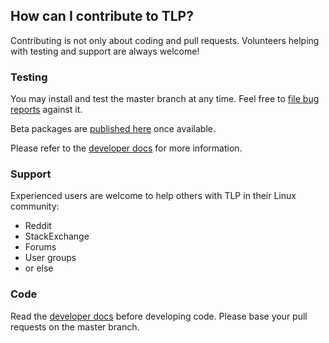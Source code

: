 ## How can I contribute to TLP?

Contributing is not only about coding and pull requests. Volunteers helping
with testing and support are always welcome!

### Testing
You may install and test the master branch at any time. Feel free to
[file bug reports](https://github.com/linrunner/TLP/blob/master/.github/Bug_Reporting_Howto.md)
against it.

Beta packages are [published here](https://download.linrunner.de/packages/) once available.

Please refer to the [developer docs](https://linrunner.de/en/tlp/docs/tlp-developer-documentation.html)
for more information.

### Support
Experienced users are welcome to help others with TLP
in their Linux community:

* Reddit
* StackExchange
* Forums
* User groups
* or else

### Code

Read the [developer docs](https://linrunner.de/en/tlp/docs/tlp-developer-documentation.html)
before developing code. Please base your pull requests on the master branch.
